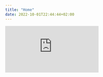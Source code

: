 ```yaml
---
title: "Home"
date: 2022-10-01T22:44:44+02:00
---
```


<iframe src="https://www.youtube.com/embed/Wm9PvQQlzFs" title="YouTube video player" frameborder="0" allow="accelerometer; autoplay; clipboard-write; encrypted-media; gyroscope; picture-in-picture" allowfullscreen></iframe>
